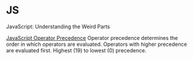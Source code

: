 # JS
JavaScript: Understanding the Weird Parts

<a href="https://developer.mozilla.org/en/docs/Web/JavaScript/Reference/Operators/Operator_Precedence">JavaScript Operator Precedence</a>
Operator precedence determines the order in which operators are evaluated. Operators with higher precedence are evaluated first.
Highest (19) to lowest (0) precedence.